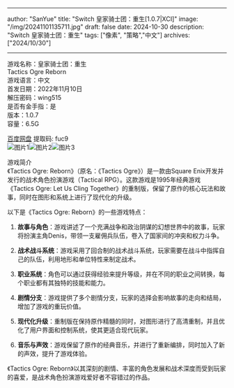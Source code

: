 
---
author: "SanYue"
title: "Switch 皇家骑士团：重生[1.0.7|XCI]"
image: "/img/20241101135711.jpg"
draft: false
date: 2024-10-30
description: "Switch 皇家骑士团：重生"
tags: ["像素", "策略","中文"]
archives: ["2024/10/30"]

---

游戏名称：皇家骑士团：重生   
Tactics Ogre Reborn    
游戏语言：中文  
首发日期：2022年11月10日  
解压密码：wing515  
是否有金手指：是  
版本：1.0.7   
容量：6.5G

[百度网盘](https://pan.baidu.com/s/1mmayYzr_iBDrb68oYZTCVg) 提取码: fuc9  
![图片1](/img/75bccd7e1ed2.jpg)![图片2](/img/cddb39097637.jpg)![图片3](/img/6e923eb8812.jpg)  

游戏简介  
《Tactics Ogre: Reborn》（原名：《Tactics Ogre》）是一款由Square Enix开发并发行的战术角色扮演游戏（Tactical RPG）。这款游戏是1995年经典游戏《Tactics Ogre: Let Us Cling Together》的重制版，保留了原作的核心玩法和故事，同时在图形和系统上进行了现代化的升级。

以下是《Tactics Ogre: Reborn》的一些游戏特点：

1. **故事与角色**：游戏讲述了一个充满战争和政治阴谋的幻想世界中的故事，玩家将扮演主角Denis，带领一支雇佣兵队伍，卷入了国家间的冲突和权力斗争。

2. **战术战斗系统**：游戏采用了回合制的战术战斗系统，玩家需要在战斗中指挥自己的队伍，利用地形和单位特性来制定战术。

3. **职业系统**：角色可以通过获得经验来提升等级，并在不同的职业之间转换，每个职业都有其独特的技能和能力。

4. **剧情分支**：游戏提供了多个剧情分支，玩家的选择会影响故事的走向和结局，增加了游戏的重玩价值。

5. **现代化升级**：重制版在保持原作精髓的同时，对图形进行了高清重制，并且优化了用户界面和控制系统，使其更适合现代玩家。

6. **音乐与声效**：游戏保留了原作的经典音乐，并进行了重新编排，同时加入了新的声效，提升了游戏体验。

《Tactics Ogre: Reborn》以其深刻的剧情、丰富的角色发展和战术深度而受到玩家的喜爱，是战术角色扮演游戏爱好者不容错过的作品。
